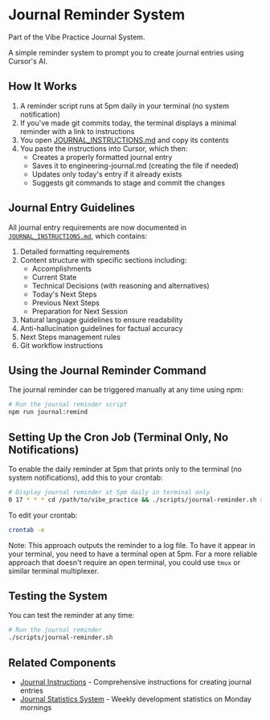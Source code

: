 # Journal Reminder System

Part of the Vibe Practice Journal System.

A simple reminder system to prompt you to create journal entries using Cursor's AI.

## How It Works

1. A reminder script runs at 5pm daily in your terminal (no system notification)
2. If you've made git commits today, the terminal displays a minimal reminder with a link to instructions
3. You open [JOURNAL_INSTRUCTIONS.md](./JOURNAL_INSTRUCTIONS.md) and copy its contents
4. You paste the instructions into Cursor, which then:
   - Creates a properly formatted journal entry 
   - Saves it to engineering-journal.md (creating the file if needed)
   - Updates only today's entry if it already exists
   - Suggests git commands to stage and commit the changes

## Journal Entry Guidelines

All journal entry requirements are now documented in [`JOURNAL_INSTRUCTIONS.md`](./JOURNAL_INSTRUCTIONS.md), which contains:

1. Detailed formatting requirements
2. Content structure with specific sections including:
   - Accomplishments
   - Current State
   - Technical Decisions (with reasoning and alternatives)
   - Today's Next Steps
   - Previous Next Steps
   - Preparation for Next Session
3. Natural language guidelines to ensure readability
4. Anti-hallucination guidelines for factual accuracy
5. Next Steps management rules
6. Git workflow instructions

## Using the Journal Reminder Command

The journal reminder can be triggered manually at any time using npm:

```bash
# Run the journal reminder script
npm run journal:remind
```

## Setting Up the Cron Job (Terminal Only, No Notifications)

To enable the daily reminder at 5pm that prints only to the terminal (no system notifications), add this to your crontab:

```bash
# Display journal reminder at 5pm daily in terminal only
0 17 * * * cd /path/to/vibe_practice && ./scripts/journal-reminder.sh >> ~/journal-reminders.log 2>&1
```

To edit your crontab:
```bash
crontab -e
```

Note: This approach outputs the reminder to a log file. To have it appear in your terminal, you need to have a terminal open at 5pm. For a more reliable approach that doesn't require an open terminal, you could use `tmux` or similar terminal multiplexer.

## Testing the System

You can test the reminder at any time:

```bash
# Run the journal reminder
./scripts/journal-reminder.sh
```

## Related Components

- [Journal Instructions](./JOURNAL_INSTRUCTIONS.md) - Comprehensive instructions for creating journal entries
- [Journal Statistics System](./JOURNAL_STATISTICS.md) - Weekly development statistics on Monday mornings 